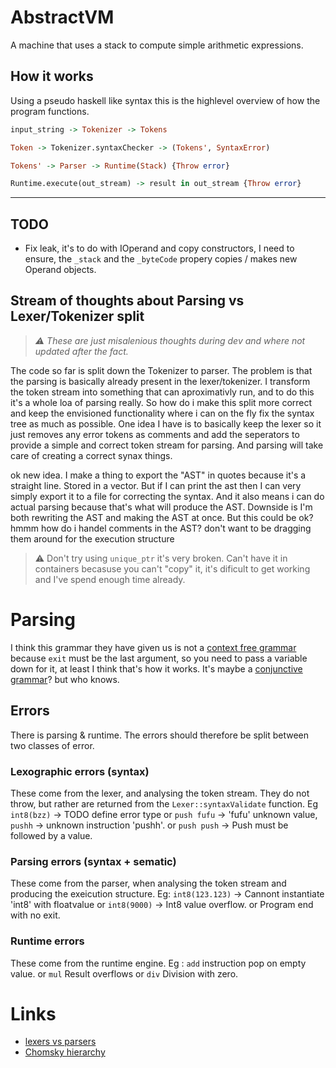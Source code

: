 # AbstractVM

A machine that uses a stack to compute simple arithmetic expressions.

## How it works

Using a pseudo haskell like syntax this is the highlevel overview of how the program functions.

```haskell
input_string -> Tokenizer -> Tokens

Token -> Tokenizer.syntaxChecker -> (Tokens', SyntaxError)

Tokens' -> Parser -> Runtime(Stack) {Throw error}

Runtime.execute(out_stream) -> result in out_stream {Throw error}
```

--- 

## TODO

- Fix leak, it's to do with IOperand and copy constructors, I need to ensure, the `_stack` and the `_byteCode` propery copies / makes new Operand objects.

## Stream of thoughts about Parsing vs Lexer/Tokenizer split

> _:warning: These are just misalenious thoughts during dev and where not updated after the fact._

The code so far is split down the Tokenizer to parser. The problem is that the parsing is basically already present in the lexer/tokenizer. I transform the token stream into something that can aproximativly run, and to do this it's a whole loa of parsing really. So how do i make this split more correct and keep the envisioned functionality where i can on the fly fix the syntax tree as much as possible. 
One idea I have is to basically keep the lexer so it just removes any error tokens as comments and add the seperators to provide a simple and correct token stream for parsing. And parsing will take care of creating a correct synax things.

ok new idea. I make a thing to export the "AST" in quotes because it's a straight line. Stored in a vector. But if I can print the ast then I can very simply export it to a file for correcting the syntax. And it also means i can do actual parsing because that's what will produce the AST. Downside is I'm both rewriting the AST and making the AST at once. But this could be ok? hmmm how do i handel comments in the AST? don't want to be dragging them around for the execution structure

> :warning: Don't try using `unique_ptr` it's very broken. Can't have it in containers becasuse you can't "copy" it, it's dificult to get working and I've spend enough time already.


# Parsing

I think this grammar they have given us is not a [context free grammar](https://en.wikipedia.org/wiki/Context-free_grammar) because `exit` must be the last argument, so you need to pass a variable down for it, at least I think that's how it works. It's maybe a [conjunctive grammar](https://en.wikipedia.org/wiki/Conjunctive_grammar)? but who knows. 

## Errors

There is parsing & runtime. The errors should therefore be split between two classes of error.

### Lexographic errors (syntax)

These come from the lexer, and analysing the token stream. They do not throw, but rather are returned from the `Lexer::syntaxValidate` function. Eg `int8(bzz)` -> TODO define error type or `push fufu` -> 'fufu' unknown value, `pushh` -> unknown instruction 'pushh'. or `push push` -> Push must be followed by a value.

### Parsing errors (syntax + sematic)

These come from the parser, when analysing the token stream and producing the exeicution structure. Eg: `int8(123.123)` -> Cannont instantiate 'int8' with floatvalue or `int8(9000)` -> Int8 value overflow. or Program end with no exit. 

### Runtime errors

These come from the runtime engine. Eg : `add` instruction pop on empty value. or `mul` Result overflows or `div` Division with zero.


# Links

- [lexers vs parsers](https://stackoverflow.com/questions/2842809/lexers-vs-parsers)
- [Chomsky hierarchy](https://en.wikipedia.org/wiki/Chomsky_hierarchy)


